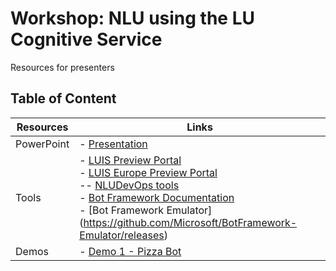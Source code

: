 # Workshop: NLU using the LU Cognitive Service

Resources for presenters

## Table of Content
 

| Resources          | Links                            |
|-------------------|----------------------------------|
| PowerPoint        | - [Presentation](https://microsoft.sharepoint.com/:p:/t/luis_core/EdaaS-Js2lxNkLdBpouZFNABfg6ghKadzvNwRKRYuTnHmA?e=A494FD) |
| Tools             | - [LUIS Preview Portal](https://preview.luis.ai) <br/>- [LUIS Europe Preview Portal](https://preview.eu.luis.ai) <br/>-- [NLUDevOps tools](https://github.com/Microsoft/NLU.DevOps) <br/>- [Bot Framework Documentation](https://docs.botframework.com/) <br/>- [Bot Framework Emulator] (https://github.com/Microsoft/BotFramework-Emulator/releases) |
| Demos             | - [Demo 1 - Pizza Bot ](https://github.com/Azure/pizza_luis_bot)  | 
